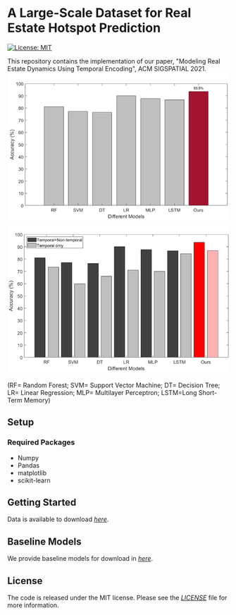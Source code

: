 # A Large-Scale Dataset for Real Estate Hotspot Prediction
[![License: MIT](https://img.shields.io/badge/License-MIT-yellow.svg)](https://github.com/jiang28/Real-Estate-Hotspot-Prediction/blob/master/LICENSE)



This repository contains the implementation of our paper, "Modeling Real Estate Dynamics Using Temporal Encoding", ACM SIGSPATIAL 2021.
![Comparing models](/figs/compareModels2.png)
![Comparing models](/figs/compareModels.png)


(RF= Random Forest; SVM= Support Vector Machine; DT= Decision Tree; LR= Linear Regression; MLP= Multilayer Perceptron; LSTM=Long Short-Term Memory)



## Setup
### Required Packages
- Numpy
- Pandas
- matplotlib
- scikit-learn

## Getting Started
Data is available to download *[here](https://github.com/jiang28/Real-Estate-Hotspot-Prediction/tree/master/data)*.

## Baseline Models
We provide baseline models for download in *[here](https://github.com/jiang28/Real-Estate-Hotspot-Prediction/tree/master/Baseline%20models)*.

## License
The code is released under the MIT license. Please see the *[LICENSE](https://github.com/jiang28/Real-Estate-Hotspot-Prediction/blob/master/LICENSE)* file for more information.

